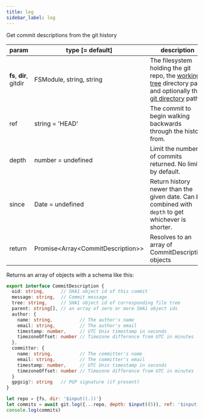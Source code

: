 ```yaml
---
title: log
sidebar_label: log
---
```


Get commit descriptions from the git history

| param                   | type [= default]                      | description                                                                                                                                         |
| ----------------------- | ------------------------------------- | --------------------------------------------------------------------------------------------------------------------------------------------------- |
| **fs**, **dir**, gitdir | FSModule, string, string              | The filesystem holding the git repo, the [working tree](dir-vs-gitdir.md) directory path, and optionally the [git directory](dir-vs-gitdir.md) path |
| ref                     | string = 'HEAD'                       | The commit to begin walking backwards through the history from.                                                                                     |
| depth                   | number = undefined                    | Limit the number of commits returned. No limit by default.                                                                                          |
| since                   | Date = undefined                      | Return history newer than the given date. Can be combined with `depth` to get whichever is shorter.                                                 |
| return                  | Promise\<Array\<CommitDescription\>\> | Resolves to an array of CommitDescription objects                                                                                                   |

Returns an array of objects with a schema like this:

```ts
export interface CommitDescription {
  oid: string,      // SHA1 object id of this commit
  message: string,  // Commit message
  tree: string,     // SHA1 object id of corresponding file tree
  parent: string[], // an array of zero or more SHA1 object ids
  author: {
    name: string,          // The author's name
    email: string,         // The author's email
    timestamp: number,     // UTC Unix timestamp in seconds
    timezoneOffset: number // Timezone difference from UTC in minutes
  },
  committer: {
    name: string,          // The committer's name
    email: string,         // The committer's email
    timestamp: number,     // UTC Unix timestamp in seconds
    timezoneOffset: number // Timezone difference from UTC in minutes
  }
  gpgsig?: string   // PGP signature (if present)
}
```

```js
let repo = {fs, dir: '$input((.))'}
let commits = await git.log({...repo, depth: $input((5)), ref: '$input((master))'})
console.log(commits)
```
